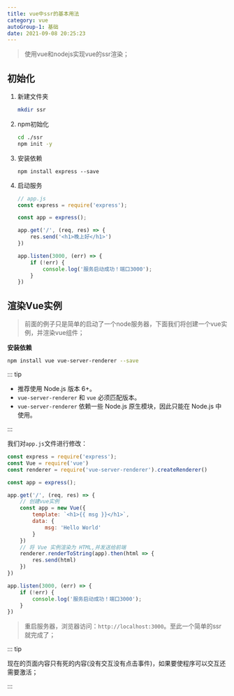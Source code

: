 ```yaml
---
title: vue中ssr的基本用法
category: vue
autoGroup-1: 基础
date: 2021-09-08 20:25:23
---
```


> 使用vue和nodejs实现vue的ssr渲染；

## 初始化

1. 新建文件夹

   ```bash
   mkdir ssr
   ```

2. npm初始化

   ```bash
   cd ./ssr
   npm init -y
   ```

3. 安装依赖

   ```ba
   npm install express --save
   ```

4. 启动服务

   ```javascript
   // app.js
   const express = require('express');
   
   const app = express();
   
   app.get('/', (req, res) => {
       res.send('<h1>晚上好</h1>')
   })
   
   app.listen(3000, (err) => {
       if (!err) {
           console.log('服务启动成功！端口3000');
       }
   })
   ```

## 渲染Vue实例

> 前面的例子只是简单的启动了一个node服务器，下面我们将创建一个vue实例，并渲染vue组件；

**安装依赖**

```bash
npm install vue vue-server-renderer --save
```

::: tip

- 推荐使用 Node.js 版本 6+。
- `vue-server-renderer` 和 `vue` 必须匹配版本。
- `vue-server-renderer` 依赖一些 Node.js 原生模块，因此只能在 Node.js 中使用。

:::

我们对`app.js`文件进行修改：

```javascript
const express = require('express');
const Vue = require('vue')
const renderer = require('vue-server-renderer').createRenderer()

const app = express();

app.get('/', (req, res) => {
    // 创建vue实例
    const app = new Vue({
        template: `<h1>{{ msg }}</h1>`,
        data: {
            msg: 'Hello World'
        }
    })
    // 将 Vue 实例渲染为 HTML,并发送给前端
    renderer.renderToString(app).then(html => {
        res.send(html)
    })
})

app.listen(3000, (err) => {
    if (!err) {
        console.log('服务启动成功！端口3000');
    }
})
```

> 重启服务器，浏览器访问：`http://localhost:3000`。至此一个简单的ssr就完成了；

::: tip

现在的页面内容只有死的内容(没有交互没有点击事件)，如果要使程序可以交互还需要激活；

:::


